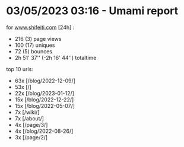 # 03/05/2023 03:16 - Umami report
for www.shifeiti.com [24h] :

 - 216 (3) page views
 - 100 (17) uniques
 - 72 (5) bounces
 - 2h 51' 37'' (-2h 16' 44'') totaltime


top 10 urls:
 - 63x [/blog/2022-12-09/]
 - 53x [/]
 - 22x [/blog/2023-01-12/]
 - 15x [/blog/2022-12-22/]
 - 15x [/blog/2022-05-07/]
 - 7x [/wiki/]
 - 7x [/about/]
 - 4x [/page/3/]
 - 4x [/blog/2022-08-26/]
 - 3x [/page/2/]


